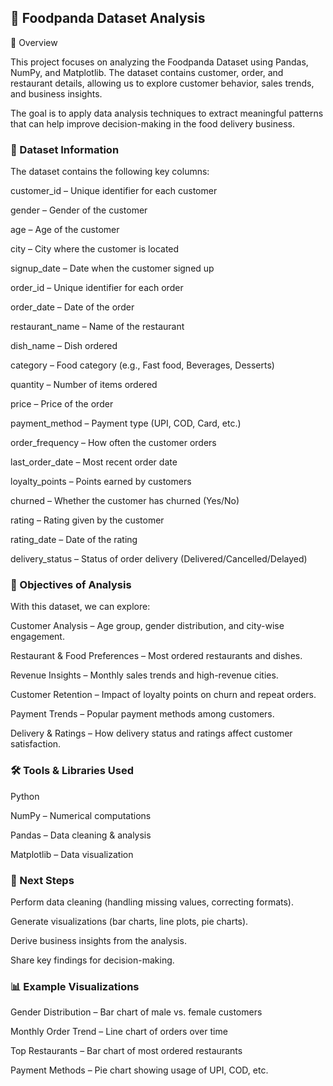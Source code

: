 ## 🍴 Foodpanda Dataset Analysis
📌 Overview

This project focuses on analyzing the Foodpanda Dataset using Pandas, NumPy, and Matplotlib. The dataset contains customer, order, and restaurant details, allowing us to explore customer behavior, sales trends, and business insights.

The goal is to apply data analysis techniques to extract meaningful patterns that can help improve decision-making in the food delivery business.

### 📂 Dataset Information

The dataset contains the following key columns:

customer_id – Unique identifier for each customer

gender – Gender of the customer

age – Age of the customer

city – City where the customer is located

signup_date – Date when the customer signed up

order_id – Unique identifier for each order

order_date – Date of the order

restaurant_name – Name of the restaurant

dish_name – Dish ordered

category – Food category (e.g., Fast food, Beverages, Desserts)

quantity – Number of items ordered

price – Price of the order

payment_method – Payment type (UPI, COD, Card, etc.)

order_frequency – How often the customer orders

last_order_date – Most recent order date

loyalty_points – Points earned by customers

churned – Whether the customer has churned (Yes/No)

rating – Rating given by the customer

rating_date – Date of the rating

delivery_status – Status of order delivery (Delivered/Cancelled/Delayed)

### 🎯 Objectives of Analysis

With this dataset, we can explore:

Customer Analysis – Age group, gender distribution, and city-wise engagement.

Restaurant & Food Preferences – Most ordered restaurants and dishes.

Revenue Insights – Monthly sales trends and high-revenue cities.

Customer Retention – Impact of loyalty points on churn and repeat orders.

Payment Trends – Popular payment methods among customers.

Delivery & Ratings – How delivery status and ratings affect customer satisfaction.

### 🛠 Tools & Libraries Used

Python

NumPy – Numerical computations

Pandas – Data cleaning & analysis

Matplotlib – Data visualization

### 🚀 Next Steps

Perform data cleaning (handling missing values, correcting formats).

Generate visualizations (bar charts, line plots, pie charts).

Derive business insights from the analysis.

Share key findings for decision-making.

### 📊 Example Visualizations

Gender Distribution – Bar chart of male vs. female customers

Monthly Order Trend – Line chart of orders over time

Top Restaurants – Bar chart of most ordered restaurants

Payment Methods – Pie chart showing usage of UPI, COD, etc.
